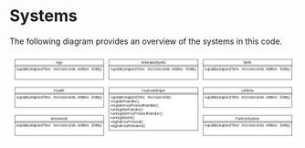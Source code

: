 # Systems

The following diagram provides an overview of the systems in this code.

![Systems Diagram](https://github.com/ProfPorkins/Coronavirus-NanoForce/blob/trunk/docs/images/Systems.png)
